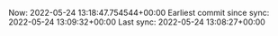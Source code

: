 Now: 2022-05-24 13:18:47.754544+00:00 Earliest commit since sync: 2022-05-24 13:09:32+00:00 Last sync: 2022-05-24 13:08:27+00:00
